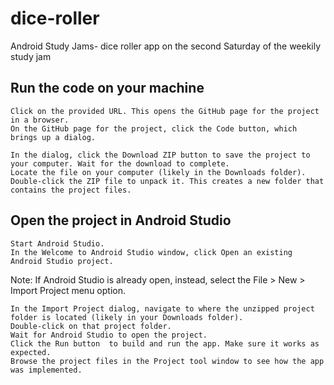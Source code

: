 # dice-roller
Android Study Jams- dice roller app on the second Saturday of the weekily study jam

## Run the code on your machine

    Click on the provided URL. This opens the GitHub page for the project in a browser.
    On the GitHub page for the project, click the Code button, which brings up a dialog.

    In the dialog, click the Download ZIP button to save the project to your computer. Wait for the download to complete.
    Locate the file on your computer (likely in the Downloads folder).
    Double-click the ZIP file to unpack it. This creates a new folder that contains the project files.

## Open the project in Android Studio

    Start Android Studio.
    In the Welcome to Android Studio window, click Open an existing Android Studio project.

Note: If Android Studio is already open, instead, select the File > New > Import Project menu option.

    In the Import Project dialog, navigate to where the unzipped project folder is located (likely in your Downloads folder).
    Double-click on that project folder.
    Wait for Android Studio to open the project.
    Click the Run button  to build and run the app. Make sure it works as expected.
    Browse the project files in the Project tool window to see how the app was implemented.

